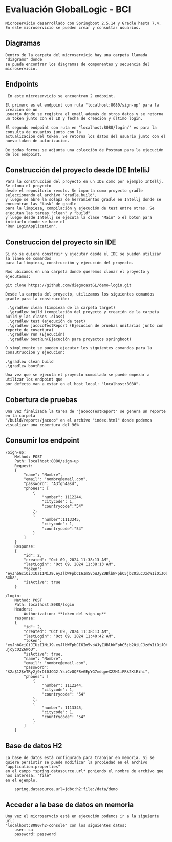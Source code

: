 # Evaluación GlobalLogic - BCI
    Microservicio desarrollado con Springboot 2.5.14 y Gradle hasta 7.4.
    En este microservicio se pueden crear y consultar usuarios.

## Diagramas
    Dentro de la carpeta del microservicio hay una carpeta llamada "diagrams" donde
    se puede encontrar los diagramas de componentes y secuencia del microservicio.

## Endpoints
     En este microservicio se encuentran 2 endpoint.
    
    El primero es el endpoint con ruta "localhost:8080/sign-up" para la creación de un
    usuario donde se registra el email además de otros datos y se retorna un token junto con el ID y fecha de creación y último login.

    El segundo endpoint con ruta en "localhost:8080/login/" es para la consulta de usuarios junto con la 
    actualización del token. Se retorna los datos del usuario junto con el nuevo token de autorizacion.

    De todas formas se adjunta una colección de Postman para la ejecución de los endpoint.

## Construcción del proyecto desde IDE IntelliJ
    Para la construcción del proyecto en un IDE como por ejemplo Intellj. Se clona el proyecto
    desde el repositorio remoto. Se importa como proyecto gradle seleccionando el archivo "gradle.build",
    y luego se abre la solapa de herramientas gradle en Intellj donde se encuentran las "task" de gradle
    para la limpieza, compilación y ejecución de test entre otras. Se ejecutan las tareas "clean" y "build"
    y luego desde Intellj se ejecuta la clase "Main" o el boton para iniciarlo donde se hace el 
    "Run LoginApplication".

## Construccion del proyecto sin IDE
    Si no se quiere construir y ejecutar desde el IDE se pueden utilizar la linea de comandos
    para la limpieza, construcción y ejecución del proyecto.

    Nos ubicamos en una carpeta donde queremos clonar el proyecto y ejecutamos:
    
    git clone https://github.com/diegocastGL/demo-login.git

    Desde la carpeta del proyecto, utilizamos los siguientes comandos gradle para la construcción:

     .\gradlew clean (Limpieza de la carpeta target)
     .\gradlew build (compilación del proyecto y creación de la carpeta build y las clases .class)
     .\gradlew test (ejecución de test)
     .\gradlew jacocoTestReport (Ejecucion de pruebas unitarias junto con reporte de covertura)
     .\gradlew run (Ejecución)
     .\gradlew bootRun(Ejecución para proyectos springboot)

    O simplemente se pueden ejecutar los siguientes comandos para la consutruccion y ejecucion:

    .\gradlew clean build
    .\gradlew bootRun

    Una vez que se ejecuta el proyecto compilado se puede empezar a utilizar los endpoint que
    por defecto van a estar en el host local: "localhost:8080".

## Cobertura de pruebas

    Una vez finalizada la tarea de "jacocoTestReport" se genera un reporte en la carpeta
    "/build/reports/jacoco" en el archivo "index.html" donde podemos visualizar una cobertura del 96%

## Consumir los endpoint

    /Sign-up:
        Method: POST
        Path: localhost:8080/sign-up
        Request:
        {
            "name": "Nombre",
            "email": "nombre@email.com",
            "password": "A3fgh4asd",
            "phones": [
                {
                    "number": 1112244,
                    "citycode": 1,
                    "countrycode":"54"
                },
                {
                    "number":1113345,
                    "citycode": 1,
                    "countrycode":"54"
                }
            ]
        }
        Response:
        {
            "id": 2,
            "created": "Oct 09, 2024 11:38:13 AM",
            "lastLogin": "Oct 09, 2024 11:38:13 AM",
            "token": "eyJhbGciOiJIUzI1NiJ9.eyJlbWFpbCI6Im5vbWJyZUBlbWFpbC5jb20iLCJzdWIiOiJOb21icmUiLCJpYXQiOjE3Mjg0ODQ2OTMsImV4cCI6MTcyODQ4NDY5MzI4NH0.p88a4FNAl4HL9HqDvCjSMcOuSe2YjTA6sJz4uY-8GU8",
            "isActive": true
        }

    /login:
        Method: POST
        Path: localhost:8080/login
        Headers:
            Authorization: **token del sign-up**
        response:
        {
            "id": 2,
            "created": "Oct 09, 2024 11:38:13 AM",
            "lastLogin": "Oct 09, 2024 11:40:42 AM",
            "token": "eyJhbGciOiJIUzI1NiJ9.eyJlbWFpbCI6Im5vbWJyZUBlbWFpbC5jb20iLCJzdWIiOiJOb21icmUiLCJpYXQiOjE3Mjg0ODQ4NDIsImV4cCI6MTcyODQ4NDg0MjE1OH0.iuRAMMLDF20PoTgXtfxTWKvsCMNy_o-ujcycO2Z6WoU",
            "isActive": true,
            "name": "Nombre",
            "email": "nombre@email.com",
            "password": "$2a$12$eTRy2j9rDt0JCG2.YsiCvOQF8vGEpYG7mdqpeX2ZH1iFRk2KtEihi",
            "phones": [
                {
                    "number": 1112244,
                    "citycode": 1,
                    "countrycode": "54"
                },
                {
                    "number": 1113345,
                    "citycode": 1,
                    "countrycode": "54"
                }
            ]
        }

## Base de datos H2

    La base de datos está configurada para trabajar en memoria. Si se
    quiere persistir se puede modificar la propiedad en el archivo "application.properties"
    en el campo *spring.datasource.url* poniendo el nombre de archivo que nos interesa. "file"
    en el ejemplo.

        spring.datasource.url=jdbc:h2:file:/data/demo

## Acceder a la base de datos en memoria

    Una vez el microservcio esté en ejecución podemos ir a la siguiente url:
    "localhost:8080/h2-console" con los siguientes datos:
        user: sa
        password: password